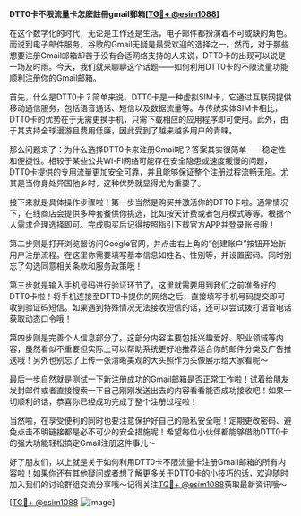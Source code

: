 **DTT0卡不限流量卡怎麽註冊gmail郵箱[[TG💪+ @esim1088](https://t.me/s/esim1088)]**

在这个数字化的时代，无论是工作还是生活，电子邮件都扮演着不可或缺的角色。而说到电子邮件服务，谷歌的Gmail无疑是最受欢迎的选择之一。然而，对于那些想要注册Gmail邮箱却苦于没有合适网络支持的人来说，DTT0卡的出现可以说是一场及时雨。今天，我们就来聊聊这个话题——如何利用DTT0卡的不限流量功能顺利注册你的Gmail邮箱。

首先，什么是DTT0卡？简单来说，DTT0卡是一种虚拟SIM卡，它通过互联网提供移动通信服务，包括语音通话、短信以及数据流量等。与传统实体SIM卡相比，DTT0卡的优势在于无需更换手机，只需下载相应的应用程序即可使用。此外，由于其支持全球漫游且费用低廉，因此受到了越来越多用户的青睐。

那么问题来了：为什么选择DTT0卡来注册Gmail呢？答案其实很简单——稳定性和便捷性。相较于某些公共Wi-Fi网络可能存在安全隐患或速度缓慢的问题，DTT0卡提供的专用流量更加安全可靠，并且能够保证整个注册过程流畅无阻。尤其是当你身处异国他乡时，这种优势就显得尤为重要了。

接下来就是具体操作步骤啦！第一步当然是购买并激活你的DTT0卡啦。通常情况下，在线商店会提供多种套餐供你挑选，比如按天计费或者包月模式等等。根据个人需求合理选择即可。完成购买后记得按照指引下载官方APP并登录账号哦！

第二步则是打开浏览器访问Google官网，并点击右上角的“创建账户”按钮开始新用户注册流程。在这里你需要填写基本信息如姓名、性别等，并设置密码。同时别忘了勾选同意相关条款和服务政策哦！

第三步就是输入手机号码进行验证环节了。这里就需要用到我们之前准备好的DTT0卡啦！将手机连接至DTT0卡提供的网络之后，直接填写手机号码提交即可收到验证码短信。如果遇到特殊情况无法接收短信的话，还可以尝试拨打语音电话获取动态口令哦！

第四步则是完善个人信息部分了。这部分内容主要包括兴趣爱好、职业领域等内容，虽然看似不重要但实际上可以帮助系统更好地推荐适合你的邮件分类及广告推送哦！另外也别忘了上传一张清晰美观的大头照作为头像展示给大家看呢～

最后一步自然就是测试一下新注册成功的Gmail邮箱是否正常工作啦！试着给朋友发封邮件或者直接搜索一下自己刚刚发送出去的内容看看能否成功接收吧！如果一切顺利的话，恭喜你已经成功完成了整个注册过程啦！

当然啦，在享受便利的同时也要注意保护好自己的隐私安全哦！定期更改密码、避免点击不明链接都是必不可少的安全措施呢！希望每位小伙伴都能够借助DTT0卡的强大功能轻松搞定Gmail注册这件事儿～

好了朋友们，以上就是关于如何利用DTT0卡不限流量卡注册Gmail邮箱的所有内容啦！如果你还有其他疑问或者想了解更多关于DTT0卡的小技巧的话，欢迎随时加入我们的讨论群组交流分享哦～记得关注[TG💪+ @esim1088](https://t.me/s/esim1088)获取最新资讯哦～

[[TG💪+ @esim1088](https://t.me/s/esim1088) ![Image](https://i.postimg.cc/4NQfJmqS/Snipaste-2025-05-13-00-14-12.png)]